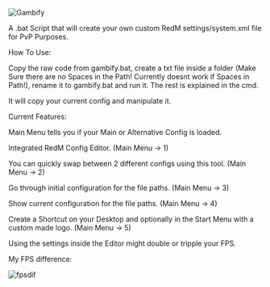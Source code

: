 

![Gambify](https://github.com/mwFrozenDEV/redm-gambify/assets/174497893/7cee4735-24f3-4d1c-b568-2e94431f74f6)

A .bat Script that will create your own custom RedM settings/system.xml file for PvP Purposes. 

How To Use:

Copy the raw code from gambify.bat, create a txt file inside a folder (Make Sure there are no Spaces in the Path! Currently doesnt work if Spaces in Path!), rename it to gambify.bat and run it. The rest is explained in the cmd.

It will copy your current config and manipulate it.

Current Features:

Main Menu tells you if your Main or Alternative Config is loaded.

Integrated RedM Config Editor. (Main Menu -> 1)

You can quickly swap between 2 different configs using this tool. (Main Menu -> 2)

Go through initial configuration for the file paths. (Main Menu -> 3)

Show current configuration for the file paths. (Main Menu -> 4)

Create a Shortcut on your Desktop and optionally in the Start Menu with a custom made logo. (Main Menu -> 5)

Using the settings inside the Editor might double or tripple your FPS.

My FPS difference:

![fpsdif](https://github.com/user-attachments/assets/260dc698-cd52-421a-b6e9-2cb30fd568bd)
